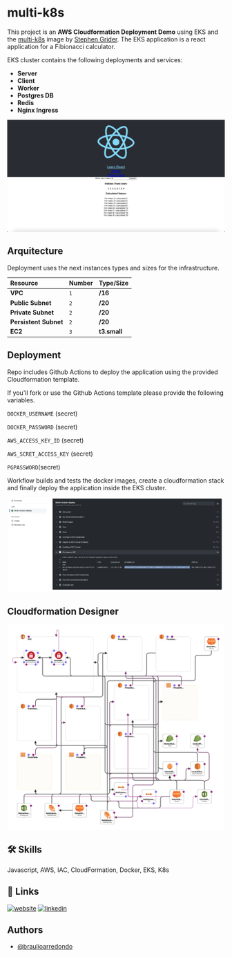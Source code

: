 
# multi-k8s

This project is an **AWS Cloudformation Deployment Demo** using EKS and the [multi-k8s](https://github.com/StephenGrider/multi-k8s) image by [Stephen Grider](https://www.linkedin.com/in/stephengrider/). The EKS application is a react application for a Fibionacci calculator. 


EKS cluster contains the following deployments and services: 

- **Server**
- **Client**
- **Worker**
- **Postgres DB**
- **Redis** 
- **Nginx Ingress**


![App Screenshot](https://raw.githubusercontent.com/braulioarredondo/multi-cluster-aws/master/images/app.png)


## Arquitecture

Deployment uses the next instances types and sizes for the infrastructure.

| Resource |    Number     | Type/Size               |
| :-------- | :------- | :------------------------- |
| **VPC** | `1` | **/16** |
| **Public Subnet** | `2` | **/20** |
| **Private Subnet** | `2` | **/20** |
| **Persistent Subnet** | `2` | **/20** |
| **EC2** | `3` | **t3.small** |





## Deployment

Repo includes Github Actions to deploy the application using the provided Cloudformation template.

If you'll fork or use the Github Actions template please provide the following variables.

`DOCKER_USERNAME` (secret)

`DOCKER_PASSWORD` (secret)

`AWS_ACCESS_KEY_ID` (secret)

`AWS_SCRET_ACCESS_KEY` (secret)  

`PGPASSWORD`(secret)

Workflow builds and tests the docker images, create a cloudformation stack and finally deploy the application inside the EKS cluster. 

![Workflow](https://raw.githubusercontent.com/braulioarredondo/multi-cluster-aws/master/images/workflow.png)
## Cloudformation Designer

![Designer](https://raw.githubusercontent.com/braulioarredondo/multi-cluster-aws/master/images/multi-cluster.png)


## 🛠 Skills
Javascript, AWS, IAC, CloudFormation, Docker, EKS, K8s


## 🔗 Links
[![website](https://img.shields.io/badge/Braulio_Arredondo-black?style=for-the-badge&logo=read.cv)](https://katherineoelsner.com/)
[![linkedin](https://img.shields.io/badge/linkedin-0A66C2?style=for-the-badge&logo=linkedin&logoColor=white)](https://www.linkedin.com/in/braulio-arredondo)



## Authors

- [@braulioarredondo](https://www.github.com/braulioarredondo)

